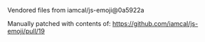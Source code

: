 Vendored files from iamcal/js-emoji@0a5922a

Manually patched with contents of:
https://github.com/iamcal/js-emoji/pull/19
